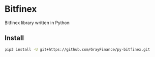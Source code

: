 # Bitfinex
Bitfinex library written in Python

## Install

```bash
pip3 install -U git+https://github.com/GrayFinance/py-bitfinex.git
```
